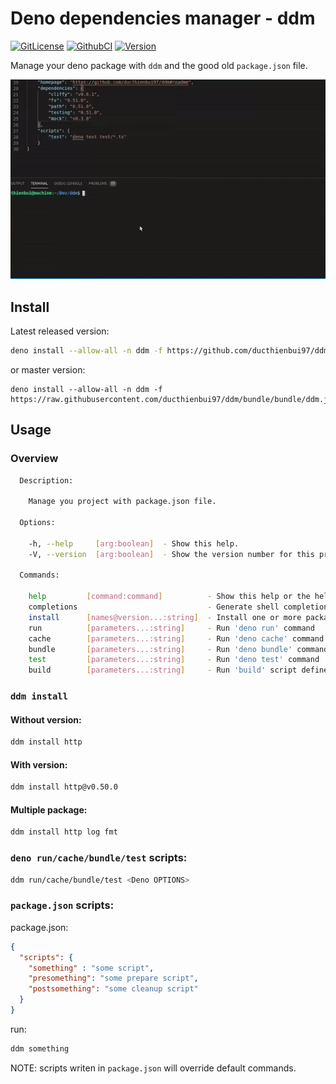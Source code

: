 # Deno dependencies manager - ddm

[![GitLicense](https://gitlicense.com/badge/ducthienbui97/ddm)](https://gitlicense.com/license/ducthienbui97/ddm)
[![GithubCI](https://github.com/ducthienbui97/ddm/workflows/CI/badge.svg)](https://github.com/ducthienbui97/ddm)
[![Version](https://img.shields.io/badge/version-0.0.1-blue)](https://github.com/ducthienbui97/ddm/releases)

Manage your deno package with `ddm` and the good old `package.json` file.

![demo](demo.gif)

## Install

Latest released version:

```sh
deno install --allow-all -n ddm -f https://github.com/ducthienbui97/ddm/releases/download/v0.0.1/ddm.js
```

or master version:

```
deno install --allow-all -n ddm -f  https://raw.githubusercontent.com/ducthienbui97/ddm/bundle/bundle/ddm.js
```

## Usage

### Overview

```sh
  Description:
  
    Manage you project with package.json file.
  
  Options:
  
    -h, --help     [arg:boolean]  - Show this help.
    -V, --version  [arg:boolean]  - Show the version number for this program.  
  
  Commands:
  
    help         [command:command]          - Show this help or the help of a sub-command.
    completions                             - Generate shell completions for zsh and bash.
    install      [names@version...:string]  - Install one or more package
    run          [parameters...:string]     - Run 'deno run' command
    cache        [parameters...:string]     - Run 'deno cache' command
    bundle       [parameters...:string]     - Run 'deno bundle' command
    test         [parameters...:string]     - Run 'deno test' command
    build        [parameters...:string]     - Run 'build' script defined in package.json
```

### `ddm install`

#### Without version:

```sh
ddm install http
```

#### With version:

```sh
ddm install http@v0.50.0
```

#### Multiple package:

```sh
ddm install http log fmt
```
### `deno run/cache/bundle/test` scripts:

```sh
ddm run/cache/bundle/test <Deno OPTIONS>
```

### `package.json` scripts:

package.json:

```json
{
  "scripts": {
    "something" : "some script",
    "presomething": "some prepare script",
    "postsomething": "some cleanup script"
  }
}
```
run:

```sh
ddm something
```
NOTE: scripts writen in `package.json` will override default commands.
